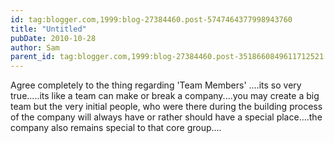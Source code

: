 ```yaml
---
id: tag:blogger.com,1999:blog-27384460.post-5747464377998943760
title: "Untitled"
pubDate: 2010-10-28
author: Sam
parent_id: tag:blogger.com,1999:blog-27384460.post-3518660849611712521
---
```


Agree completely to the thing regarding 'Team Members' ....its so very true.....its like a team can make or break a company....you may create a big team but the very initial people, who were there during the building process of the company will always have or rather should have a special place....the company also remains special to that core group....